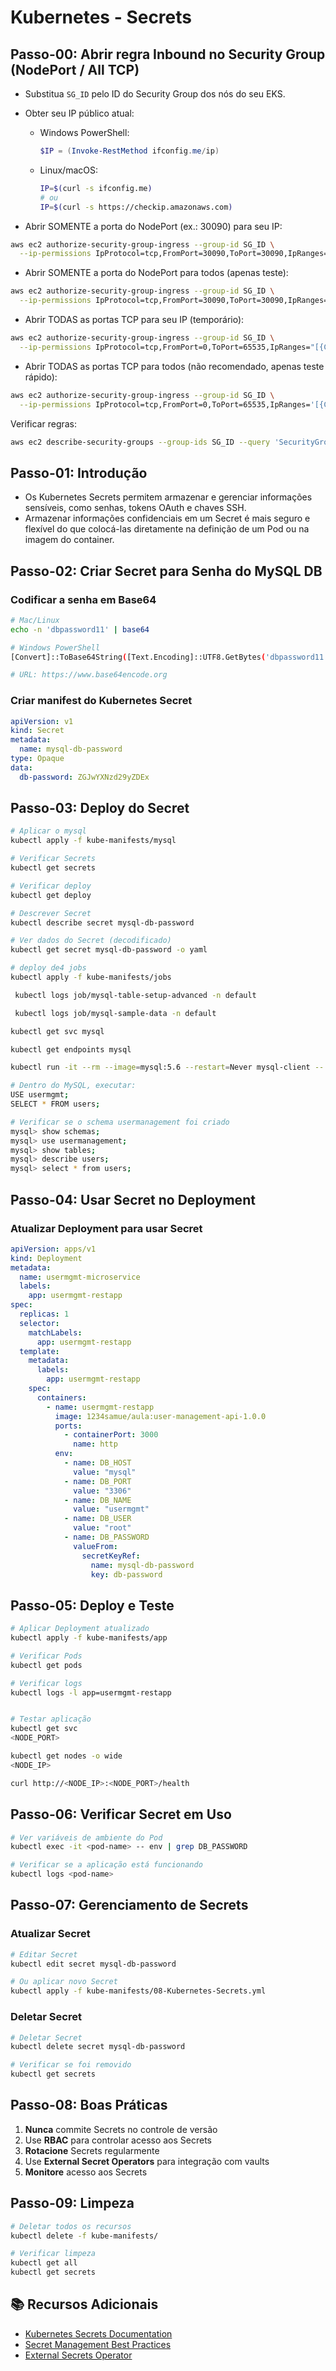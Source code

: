 # Kubernetes - Secrets

## Passo-00: Abrir regra Inbound no Security Group (NodePort / All TCP)
- Substitua `SG_ID` pelo ID do Security Group dos nós do seu EKS.

- Obter seu IP público atual:
  - Windows PowerShell:
    ```powershell
    $IP = (Invoke-RestMethod ifconfig.me/ip)
    ```
  - Linux/macOS:
    ```bash
    IP=$(curl -s ifconfig.me)
    # ou
    IP=$(curl -s https://checkip.amazonaws.com)
    ```

- Abrir SOMENTE a porta do NodePort (ex.: 30090) para seu IP:
```bash
aws ec2 authorize-security-group-ingress --group-id SG_ID \
  --ip-permissions IpProtocol=tcp,FromPort=30090,ToPort=30090,IpRanges="[{CidrIp=${IP:-YOUR_IP}/32,Description=NodePort 30090}]"
```

- Abrir SOMENTE a porta do NodePort para todos (apenas teste):
```bash
aws ec2 authorize-security-group-ingress --group-id SG_ID \
  --ip-permissions IpProtocol=tcp,FromPort=30090,ToPort=30090,IpRanges='[{CidrIp=0.0.0.0/0,Description=NodePort 30090}]'
```

- Abrir TODAS as portas TCP para seu IP (temporário):
```bash
aws ec2 authorize-security-group-ingress --group-id SG_ID \
  --ip-permissions IpProtocol=tcp,FromPort=0,ToPort=65535,IpRanges="[{CidrIp=${IP:-YOUR_IP}/32,Description=All TCP (temp)}]"
```

- Abrir TODAS as portas TCP para todos (não recomendado, apenas teste rápido):
```bash
aws ec2 authorize-security-group-ingress --group-id SG_ID \
  --ip-permissions IpProtocol=tcp,FromPort=0,ToPort=65535,IpRanges='[{CidrIp=0.0.0.0/0,Description=All TCP (temp)}]'
```

Verificar regras:
```bash
aws ec2 describe-security-groups --group-ids SG_ID --query 'SecurityGroups[0].IpPermissions'
```

## Passo-01: Introdução
- Os Kubernetes Secrets permitem armazenar e gerenciar informações sensíveis, como senhas, tokens OAuth e chaves SSH.
- Armazenar informações confidenciais em um Secret é mais seguro e flexível do que colocá-las diretamente na definição de um Pod ou na imagem do container.

## Passo-02: Criar Secret para Senha do MySQL DB
### Codificar a senha em Base64
```bash
# Mac/Linux
echo -n 'dbpassword11' | base64

# Windows PowerShell
[Convert]::ToBase64String([Text.Encoding]::UTF8.GetBytes('dbpassword11'))

# URL: https://www.base64encode.org
```

### Criar manifest do Kubernetes Secret
```yml
apiVersion: v1
kind: Secret
metadata:
  name: mysql-db-password
type: Opaque
data:
  db-password: ZGJwYXNzd29yZDEx
```

## Passo-03: Deploy do Secret
```bash
# Aplicar o mysql
kubectl apply -f kube-manifests/mysql

# Verificar Secrets
kubectl get secrets

# Verificar deploy
kubectl get deploy

# Descrever Secret
kubectl describe secret mysql-db-password

# Ver dados do Secret (decodificado)
kubectl get secret mysql-db-password -o yaml

# deploy de4 jobs
kubectl apply -f kube-manifests/jobs

 kubectl logs job/mysql-table-setup-advanced -n default

 kubectl logs job/mysql-sample-data -n default

kubectl get svc mysql

kubectl get endpoints mysql

kubectl run -it --rm --image=mysql:5.6 --restart=Never mysql-client -- mysql -h mysql -u root -pdbpassword11

# Dentro do MySQL, executar:
USE usermgmt;
SELECT * FROM users;

# Verificar se o schema usermanagement foi criado
mysql> show schemas;
mysql> use usermanagement;
mysql> show tables;
mysql> describe users;
mysql> select * from users;

```


## Passo-04: Usar Secret no Deployment
### Atualizar Deployment para usar Secret
```yml
apiVersion: apps/v1
kind: Deployment 
metadata:
  name: usermgmt-microservice
  labels:
    app: usermgmt-restapp
spec:
  replicas: 1
  selector:
    matchLabels:
      app: usermgmt-restapp
  template:  
    metadata:
      labels: 
        app: usermgmt-restapp
    spec:
      containers:
        - name: usermgmt-restapp
          image: 1234samue/aula:user-management-api-1.0.0
          ports: 
            - containerPort: 3000
              name: http
          env:
            - name: DB_HOST
              value: "mysql"            
            - name: DB_PORT
              value: "3306"            
            - name: DB_NAME
              value: "usermgmt"            
            - name: DB_USER
              value: "root"            
            - name: DB_PASSWORD
              valueFrom:
                secretKeyRef:
                  name: mysql-db-password
                  key: db-password
```

## Passo-05: Deploy e Teste
```bash
# Aplicar Deployment atualizado
kubectl apply -f kube-manifests/app

# Verificar Pods
kubectl get pods

# Verificar logs
kubectl logs -l app=usermgmt-restapp


# Testar aplicação
kubectl get svc
<NODE_PORT>

kubectl get nodes -o wide
<NODE_IP>

curl http://<NODE_IP>:<NODE_PORT>/health
```

## Passo-06: Verificar Secret em Uso
```bash
# Ver variáveis de ambiente do Pod
kubectl exec -it <pod-name> -- env | grep DB_PASSWORD

# Verificar se a aplicação está funcionando
kubectl logs <pod-name>
```

## Passo-07: Gerenciamento de Secrets
### Atualizar Secret
```bash
# Editar Secret
kubectl edit secret mysql-db-password

# Ou aplicar novo Secret
kubectl apply -f kube-manifests/08-Kubernetes-Secrets.yml
```

### Deletar Secret
```bash
# Deletar Secret
kubectl delete secret mysql-db-password

# Verificar se foi removido
kubectl get secrets
```

## Passo-08: Boas Práticas
1. **Nunca** commite Secrets no controle de versão
2. Use **RBAC** para controlar acesso aos Secrets
3. **Rotacione** Secrets regularmente
4. Use **External Secret Operators** para integração com vaults
5. **Monitore** acesso aos Secrets

## Passo-09: Limpeza
```bash
# Deletar todos os recursos
kubectl delete -f kube-manifests/

# Verificar limpeza
kubectl get all
kubectl get secrets
```

## 📚 Recursos Adicionais
- [Kubernetes Secrets Documentation](https://kubernetes.io/docs/concepts/configuration/secret/)
- [Secret Management Best Practices](https://kubernetes.io/docs/concepts/security/secrets/)
- [External Secrets Operator](https://external-secrets.io/)